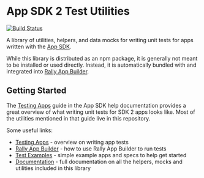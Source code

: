 App SDK 2 Test Utilities
=================
[![Build Status](https://travis-ci.org/RallyApps/sdk2-test-utils.png?branch=master)](https://travis-ci.org/RallyApps/sdk2-test-utils)

A library of utilities, helpers, and data mocks for writing unit tests for apps written with the [App SDK](https://help.rallydev.com/apps/2.1/doc/).

While this library is distributed as an npm package, it is generally not meant to be installed or used directly.  Instead, it is automatically bundled with and integrated into [Rally App Builder](https://github.com/RallyApps/rally-app-builder#test).

## Getting Started

The [Testing Apps](https://help.rallydev.com/apps/2.1/doc/#!/guide/testing_apps) guide in the App SDK help documentation provides a great overview of what writing unit tests for SDK 2 apps looks like.  Most of the utilities mentioned in that guide live in this repository.

Some useful links:

* [Testing Apps](https://help.rallydev.com/apps/2.1/doc/#!/guide/testing_apps) - overview on writing app tests
* [Rally App Builder](https://github.com/RallyApps/rally-app-builder#test) - how to use Rally App Builder to run tests
* [Test Examples](./example/) - simple example apps and specs to help get started
* [Documentation](./src/) - full documentation on all the helpers, mocks and utilities included in this library
